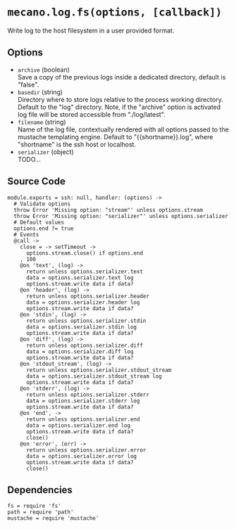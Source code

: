 
# `mecano.log.fs(options, [callback])`

Write log to the host filesystem in a user provided format.

## Options

*   `archive` (boolean)   
    Save a copy of the previous logs inside a dedicated directory, default is
    "false".   
*   `basedir` (string)    
    Directory where to store logs relative to the process working directory.
    Default to the "log" directory. Note, if the "archive" option is activated
    log file will be stored accessible from "./log/latest".   
*   `filename` (string)   
    Name of the log file, contextually rendered with all options passed to
    the mustache templating engine. Default to "{{shortname}}.log", where 
    "shortname" is the ssh host or localhost.   
*   `serializer` (object)   
    TODO...

## Source Code

    module.exports = ssh: null, handler: (options) ->
      # Validate options
      throw Error 'Missing option: "stream"' unless options.stream
      throw Error 'Missing option: "serializer"' unless options.serializer
      # Default values
      options.end ?= true
      # Events
      @call ->
        close = -> setTimeout ->
          options.stream.close() if options.end
        , 100
        @on 'text', (log) ->
          return unless options.serializer.text
          data = options.serializer.text log
          options.stream.write data if data?
        @on 'header', (log) ->
          return unless options.serializer.header
          data = options.serializer.header log
          options.stream.write data if data?
        @on 'stdin', (log) ->
          return unless options.serializer.stdin
          data = options.serializer.stdin log
          options.stream.write data if data?
        @on 'diff', (log) ->
          return unless options.serializer.diff
          data = options.serializer.diff log
          options.stream.write data if data?
        @on 'stdout_stream', (log) ->
          return unless options.serializer.stdout_stream
          data = options.serializer.stdout_stream log
          options.stream.write data if data?
        @on 'stderr', (log) ->
          return unless options.serializer.stderr
          data = options.serializer.stderr log
          options.stream.write data if data?
        @on 'end', ->
          return unless options.serializer.end
          data = options.serializer.end log
          options.stream.write data if data?
          close()
        @on 'error', (err) ->
          return unless options.serializer.error
          data = options.serializer.error log
          options.stream.write data if data?
          close()

## Dependencies

    fs = require 'fs'
    path = require 'path'
    mustache = require 'mustache'
